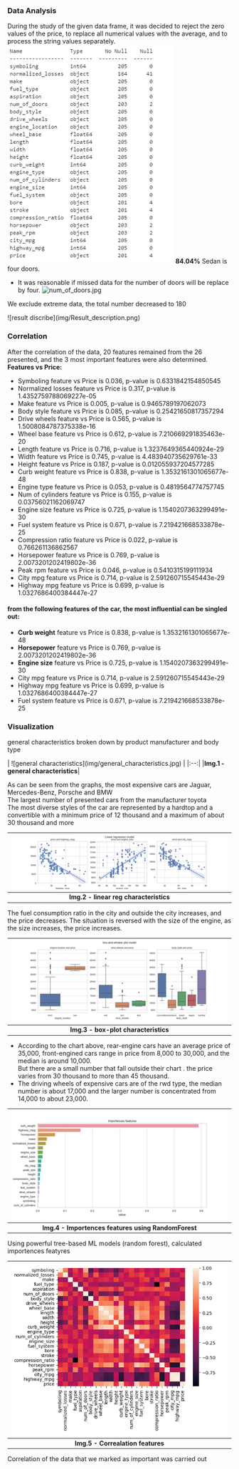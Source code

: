### Data Analysis 
During the study of the given data frame, it was decided to reject the zero values of the price, to replace all numerical values with the average, and to process the string values separately.<br>
![describe](img/describe.jpg)
<b>84.04%</b> Sedan is four doors.
* It was reasonable if missed data for the number of doors will be replace by four.
![num_of_doors.jpg](num_of_doors.jpg)
<p>We exclude extreme data, the total number decreased to 180</p>
![result discribe](img/Result_description.png)

### Correlation

After the correlation of the data, 20 features remained from the 26 presented, and the 3 most important features were also determined.
<b>Features vs Price:</b>
* Symboling feature vs Price is 0.036, p-value is 0.6331842154850545<br>
* Normalized losses feature vs Price is 0.317, p-value is 1.4352759788069227e-05<br>
* Make feature vs Price is 0.005, p-value is 0.9465789197062073<br>
* Body style feature vs Price is 0.085, p-value is 0.25421650817357294<br>
* Drive wheels feature vs Price is 0.565, p-value is 1.5008084787375338e-16<br>
* Wheel base feature vs Price is 0.612, p-value is 7.210669291835463e-20<br>
* Length feature vs Price is 0.716, p-value is 1.3237649365440924e-29<br>
* Width feature vs Price is 0.745, p-value is 4.483940735629761e-33<br>
* Height feature vs Price is 0.187, p-value is 0.012055937204577285<br>
* Curb weight feature vs Price is 0.838, p-value is 1.3532161301065677e-48<br>
* Engine type feature vs Price is 0.053, p-value is 0.4819564774757745<br>
* Num of cylinders feature vs Price is 0.155, p-value is 0.03756021162069747<br>
* Engine size feature vs Price is 0.725, p-value is 1.1540207363299491e-30<br>
* Fuel system feature vs Price is 0.671, p-value is 7.219421668533878e-25<br>
* Compression ratio feature vs Price is 0.022, p-value is 0.766261136862567<br>
* Horsepower feature vs Price is 0.769, p-value is 2.0073201202419802e-36<br>
* Peak rpm feature vs Price is 0.046, p-value is 0.5410315199111934<br>
* City mpg feature vs Price is 0.714, p-value is 2.591260715545443e-29<br>
* Highway mpg feature vs Price is 0.699, p-value is 1.0327686400384447e-27

#### from the following features of the car, the most influential can be singled out:

* <b>Curb weight</b> feature vs Price is 0.838, p-value is 1.3532161301065677e-48<br>
* <b>Horsepower</b> feature vs Price is 0.769, p-value is 2.0073201202419802e-36<br>
* <b>Engine size</b> feature vs Price is 0.725, p-value is 1.1540207363299491e-30<br>
* City mpg feature vs Price is 0.714, p-value is 2.591260715545443e-29<br>
* Highway mpg feature vs Price is 0.699, p-value is 1.0327686400384447e-27<br>
* Fuel system feature vs Price is 0.671, p-value is 7.219421668533878e-25<br>

### Visualization

<p>general characteristics broken down by product manufacturer and body type</p>
| ![general characteristics](img/general_characteristics.jpg) |
|:--:|
|<b>Img.1 - general characteristics</b>|

As can be seen from the graphs, the most expensive cars are Jaguar, Mercedes-Benz, Porsche and BMW<br>
The largest number of presented cars from the manufacturer toyota<br>
The most diverse styles of the car are represented by a hardtop and a convertible with a minimum price of 12 thousand and a maximum of about 30 thousand and more

| ![linear regresssion models](img/linear_regression_model.jpg) |
|:--:|
|<b>Img.2 - linear reg characteristics</b>|

The fuel consumption ratio in the city and outside the city increases, and the price decreases. The situation is reversed with the size of the engine, as the size increases, the price increases.

| ![box-and-whisker plot model.jpg](img/box-and-whisker_plot_model.jpg) |
|:--:|
|<b>Img.3 - box-plot characteristics</b>|

* According to the chart above, rear-engine cars have an average price of 35,000, front-engined cars range in price from 8,000 to 30,000, and the median is around 10,000.<br> But there are a small number that fall outside their chart . the price varies from 30 thousand to more than 45 thousand.<br>
* The driving wheels of expensive cars are of the rwd type, the median number is about 17,000 and the larger number is concentrated from 14,000 to about 23,000.

| ![importences features](img/importences_features.jpg) |
|:--:|
|<b>Img.4 - Importences features using RandomForest</b>|

Using powerful tree-based ML models (random forest), calculated importences featyres

| ![linear regresssion models](img/output.png) |
|:--:|
|<b>Img.5 - Correalation features </b>|

Correlation of the data that we marked as important was carried out
